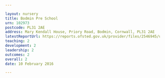 ```yaml
---

layout: nursery
title: Bodmin Pre School
urn: 102973
postcode: PL31 2AE
address: Mary Kendall House, Priory Road, Bodmin, Cornwall, PL31 2AE
latestReportUrl: https://reports.ofsted.gov.uk/provider/files/2546945/urn/102973.pdf
teaching: 2
development: 2
leadership: 2
outcomes: 2
overall: 2
date: 10 February 2016

---
```


